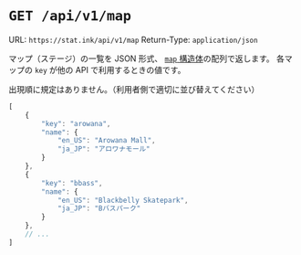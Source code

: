 `GET /api/v1/map`
=================

URL: `https://stat.ink/api/v1/map`
Return-Type: `application/json`

マップ（ステージ）の一覧を JSON 形式、 [`map` 構造体](struct/map.md)の配列で返します。
各マップの `key` が他の API で利用するときの値です。

出現順に規定はありません。（利用者側で適切に並び替えてください）

```js
[
    {
        "key": "arowana",
        "name": {
            "en_US": "Arowana Mall",
            "ja_JP": "アロワナモール"
        }
    },
    {
        "key": "bbass",
        "name": {
            "en_US": "Blackbelly Skatepark",
            "ja_JP": "Bバスパーク"
        }
    },
    // ...
]
```
